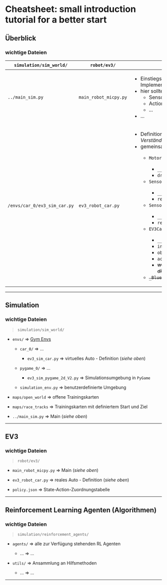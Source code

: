 # Cheatsheet: small introduction tutorial for a better start

## Überblick

### wichtige Dateien

```simulation/sim_world/``` | ```robot/ev3/``` | Hinweis
-------- | -------- | --------
```../main_sim.py```   | ```main_robot_micpy.py```   | <ul> <li>Einstiegspunkt für die eigene Implementierung</li> <li>hier sollten Sie <ul> <li>Sensorwerte vorverarbeiten,</li> <li>Actions definieren,</li> <li>...</li> </ul> </li> <li>...</li> </ul>
```/envs/car_0/ev3_sim_car.py```   | ```ev3_robot_car.py```   | <ul> <li>Definition des Autos   (_kann beim Verständnis weiterhelfen_) </li> <li>gemeinsame Bestandteile:</li> <ul> <li>```MotorTank```</li> <ul> <li>```__init__()```</li> <li>```drive()```</li> </ul> <li>```SensorUltrasonic```</li> <ul> <li>```__init__()```</li> <li>```read()```</li> </ul> <li>```SensorInfrared```</li> <ul> <li>```__init__()```</li> <li>```read()```</li> </ul> <li>```EV3Car``` *bzw.* ```SimCar```</li> <ul> <li>```__init__()```</li> <li>```init_robot_input_and_output()```</li> <li>```observe()```</li> <li>```action()```</li> <li>~~_weitere Hilfsmethoden nur für die Simulation_~~</li> </ul> <li>~~```_BlueprintDistanceMeasure```~~</li> </ul> </ul>

---

## Simulation

### wichtige Dateien

> ```simulation/sim_world/```

* ```envs/``` => [Gym Envs](https://www.gymlibrary.dev/content/environment_creation/)

  * ```car_0/``` => ...

    * ```ev3_sim_car.py``` => virtuelles Auto - Definition (_siehe oben_)

  * ```pygame_0/``` => ...

    * ```ev3_sim_pygame_2d_V2.py``` => Simulationsumgebung in ```PyGame```

  * ```simulation_env.py``` => benutzerdefinierte Umgebung

* ```maps/open_world``` => offene Trainingskarten

* ```maps/race_tracks``` => Trainingskarten mit definiertem Start und Ziel

* ```../main_sim.py``` => Main (_siehe oben_)

---

## EV3

### wichtige Dateien

> ```robot/ev3/```

* ```main_robot_micpy.py``` => Main (_siehe oben_)

* ```ev3_robot_car.py``` => reales Auto - Definition (_siehe oben_)

* ```policy.json``` => State-Action-Zuordnungstabelle

---

## Reinforcement Learning Agenten (Algorithmen)

### wichtige Dateien

> ```simulation/reinforcement_agents/```

* ```agents/``` => alle zur Verfügung stehenden RL Agenten

  * ... => ...

* ```utils/``` => Ansammlung an Hilfsmethoden

  * ... => ...

---